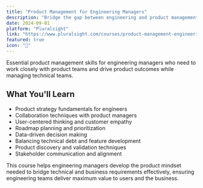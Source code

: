 ```yaml
---
title: "Product Management for Engineering Managers"
description: "Bridge the gap between engineering and product management. Learn essential product skills that engineering managers need to drive successful outcomes and collaborate effectively with product teams."
date: 2024-09-01
platform: "Pluralsight"
link: "https://www.pluralsight.com/courses/product-management-engineering-managers"
featured: true
icon: "🎯"
---
```


Essential product management skills for engineering managers who need to work closely with product teams and drive product outcomes while managing technical teams.

## What You'll Learn

- Product strategy fundamentals for engineers
- Collaboration techniques with product managers
- User-centered thinking and customer empathy
- Roadmap planning and prioritization
- Data-driven decision making
- Balancing technical debt and feature development
- Product discovery and validation techniques
- Stakeholder communication and alignment

This course helps engineering managers develop the product mindset needed to bridge technical and business requirements effectively, ensuring engineering teams deliver maximum value to users and the business.